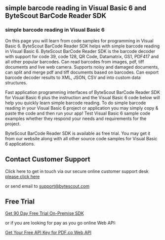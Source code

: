 ## simple barcode reading in Visual Basic 6 and ByteScout BarCode Reader SDK

### simple barcode reading in Visual Basic 6

On this page you will learn from code samples for programming in Visual Basic 6. ByteScout BarCode Reader SDK helps with simple barcode reading in Visual Basic 6. ByteScout BarCode Reader SDK is the barcode decoder with support for code 39, code 128, QR Code, Datamatrix, GS1, PDF417 and all other popular barcodes. Can read barcodes from images, pdf, tiff documents and live web camera. Supports noisy and damaged documents, can split and merge pdf and tiff documents based on barcodes. Can export barcode decoder results to XML, JSON, CSV and into custom data structures.

Fast application programming interfaces of ByteScout BarCode Reader SDK for Visual Basic 6 plus the instruction and the Visual Basic 6 code below will help you quickly learn simple barcode reading. To do simple barcode reading in your Visual Basic 6 project or application you may simply copy & paste the code and then run your app! Test Visual Basic 6 sample code examples whether they respond your needs and requirements for the project.

ByteScout BarCode Reader SDK is available as free trial. You may get it from our website along with all other source code samples for Visual Basic 6 applications.

## Contact Customer Support

Click here to get in touch via our secure online customer support desk [please click here](https://bytescout.zendesk.com/hc/en-us/requests/new?subject=ByteScout%20BarCode%20Reader%20SDK%20Question)

or send email to [support@bytescout.com](mailto:support@bytescout.com?subject=ByteScout%20BarCode%20Reader%20SDK%20Question) 

## Free Trial

[Get 90 Day Free Trial On-Premise SDK](https://bytescout.com/download/web-installer?utm_source=github-readme)

or if you are looking for pay as you go online Web API:

[Get Your Free API Key for PDF.co Web API](https://pdf.co/documentation/api?utm_source=github-readme)